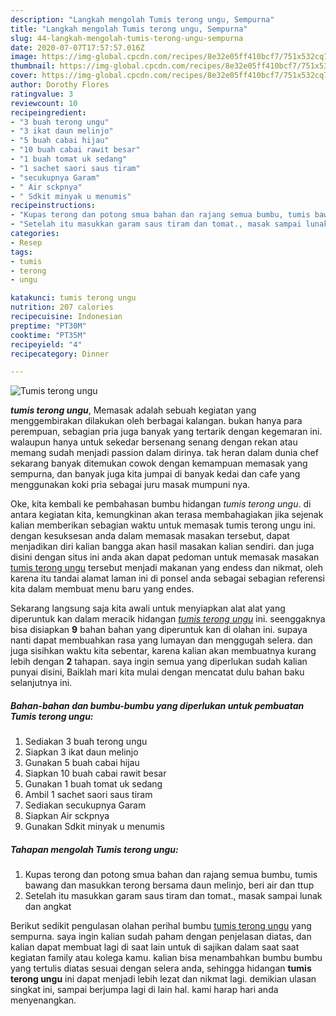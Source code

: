 ```yaml
---
description: "Langkah mengolah Tumis terong ungu, Sempurna"
title: "Langkah mengolah Tumis terong ungu, Sempurna"
slug: 44-langkah-mengolah-tumis-terong-ungu-sempurna
date: 2020-07-07T17:57:57.016Z
image: https://img-global.cpcdn.com/recipes/8e32e05ff410bcf7/751x532cq70/tumis-terong-ungu-foto-resep-utama.jpg
thumbnail: https://img-global.cpcdn.com/recipes/8e32e05ff410bcf7/751x532cq70/tumis-terong-ungu-foto-resep-utama.jpg
cover: https://img-global.cpcdn.com/recipes/8e32e05ff410bcf7/751x532cq70/tumis-terong-ungu-foto-resep-utama.jpg
author: Dorothy Flores
ratingvalue: 3
reviewcount: 10
recipeingredient:
- "3 buah terong ungu"
- "3 ikat daun melinjo"
- "5 buah cabai hijau"
- "10 buah cabai rawit besar"
- "1 buah tomat uk sedang"
- "1 sachet saori saus tiram"
- "secukupnya Garam"
- " Air sckpnya"
- " Sdkit minyak u menumis"
recipeinstructions:
- "Kupas terong dan potong smua bahan dan rajang semua bumbu, tumis bawang dan masukkan terong bersama daun melinjo, beri air dan ttup"
- "Setelah itu masukkan garam saus tiram dan tomat., masak sampai lunak dan angkat"
categories:
- Resep
tags:
- tumis
- terong
- ungu

katakunci: tumis terong ungu 
nutrition: 207 calories
recipecuisine: Indonesian
preptime: "PT30M"
cooktime: "PT35M"
recipeyield: "4"
recipecategory: Dinner

---
```



![Tumis terong ungu](https://img-global.cpcdn.com/recipes/8e32e05ff410bcf7/751x532cq70/tumis-terong-ungu-foto-resep-utama.jpg)

<b><i>tumis terong ungu</i></b>, Memasak adalah sebuah kegiatan yang menggembirakan dilakukan oleh berbagai kalangan. bukan hanya para perempuan, sebagian pria juga banyak yang tertarik dengan kegemaran ini. walaupun hanya untuk sekedar bersenang senang dengan rekan atau memang sudah menjadi passion dalam dirinya. tak heran dalam dunia chef sekarang banyak ditemukan cowok dengan kemampuan memasak yang sempurna, dan banyak juga kita jumpai di banyak kedai dan cafe yang menggunakan koki pria sebagai juru masak mumpuni nya.



Oke, kita kembali ke pembahasan bumbu hidangan <i>tumis terong ungu</i>. di antara kegiatan kita, kemungkinan akan terasa membahagiakan jika sejenak kalian memberikan sebagian waktu untuk memasak tumis terong ungu ini. dengan kesuksesan anda dalam memasak masakan tersebut, dapat menjadikan diri kalian bangga akan hasil masakan kalian sendiri. dan juga disini dengan situs ini anda akan dapat pedoman untuk memasak masakan <u>tumis terong ungu</u> tersebut menjadi makanan yang endess dan nikmat, oleh karena itu tandai alamat laman ini di ponsel anda sebagai sebagian referensi kita dalam membuat menu baru yang endes.


Sekarang langsung saja kita awali untuk menyiapkan alat alat yang diperuntuk kan dalam meracik hidangan <u><i>tumis terong ungu</i></u> ini. seenggaknya bisa disiapkan <b>9</b> bahan bahan yang diperuntuk kan di olahan ini. supaya nanti dapat membuahkan rasa yang lumayan dan menggugah selera. dan juga sisihkan waktu kita sebentar, karena kalian akan membuatnya kurang lebih dengan <b>2</b> tahapan. saya ingin semua yang diperlukan sudah kalian punyai disini, Baiklah mari kita mulai dengan mencatat dulu bahan baku selanjutnya ini.

<!--inarticleads1-->

##### Bahan-bahan dan bumbu-bumbu yang diperlukan untuk pembuatan Tumis terong ungu:

1. Sediakan 3 buah terong ungu
1. Siapkan 3 ikat daun melinjo
1. Gunakan 5 buah cabai hijau
1. Siapkan 10 buah cabai rawit besar
1. Gunakan 1 buah tomat uk sedang
1. Ambil 1 sachet saori saus tiram
1. Sediakan secukupnya Garam
1. Siapkan  Air sckpnya
1. Gunakan  Sdkit minyak u menumis




<!--inarticleads2-->

##### Tahapan mengolah Tumis terong ungu:

1. Kupas terong dan potong smua bahan dan rajang semua bumbu, tumis bawang dan masukkan terong bersama daun melinjo, beri air dan ttup
1. Setelah itu masukkan garam saus tiram dan tomat., masak sampai lunak dan angkat




Berikut sedikit pengulasan olahan perihal bumbu <u>tumis terong ungu</u> yang sempurna. saya ingin kalian sudah paham dengan penjelasan diatas, dan kalian dapat membuat lagi di saat lain untuk di sajikan dalam saat saat kegiatan family atau kolega kamu. kalian bisa menambahkan bumbu bumbu yang tertulis diatas sesuai dengan selera anda, sehingga hidangan <b>tumis terong ungu</b> ini dapat menjadi lebih lezat dan nikmat lagi. demikian ulasan singkat ini, sampai berjumpa lagi di lain hal. kami harap hari anda menyenangkan.

